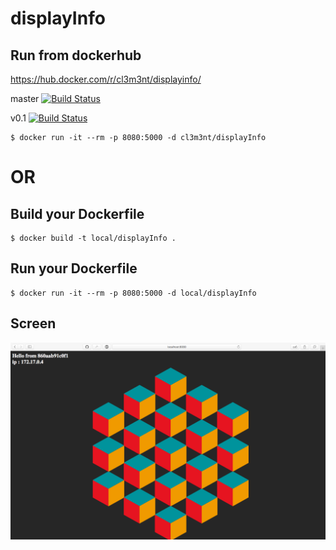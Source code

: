 # displayInfo

## Run from dockerhub 

https://hub.docker.com/r/cl3m3nt/displayinfo/

master [![Build Status](https://travis-ci.org/cl3m3nt666/displayInfo.svg?branch=master)](https://travis-ci.org/cl3m3nt666/displayInfo)

v0.1 [![Build Status](https://travis-ci.org/cl3m3nt666/displayInfo.svg?branch=v0.1)](https://travis-ci.org/cl3m3nt666/displayInfo)

```
$ docker run -it --rm -p 8080:5000 -d cl3m3nt/displayInfo
```

# OR




## Build your Dockerfile

```
$ docker build -t local/displayInfo .
```

## Run your Dockerfile

```
$ docker run -it --rm -p 8080:5000 -d local/displayInfo
```


## Screen

![](screen.png)
